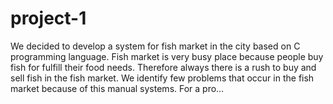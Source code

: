# project-1
We decided to develop a system for fish market in the city based on C programming language. Fish market is very busy place because people buy fish for fulfill their food needs. Therefore always there is a rush to buy and sell fish in the fish market. We identify few problems that occur in the fish market because of this manual systems. For a pro…
